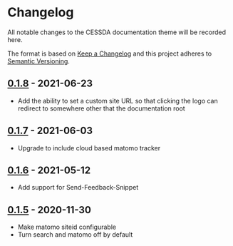 # Changelog

All notable changes to the CESSDA documentation theme will be recorded here.

The format is based on [Keep a Changelog](http://keepachangelog.com/en/1.0.0/)
and this project adheres to [Semantic Versioning](http://semver.org/spec/v2.0.0.html).

## [0.1.8] - 2021-06-23

* Add the ability to set a custom site URL so that clicking the logo can redirect to somewhere other that the documentation root

## [0.1.7] - 2021-06-03

* Upgrade to include cloud based matomo tracker

## [0.1.6] - 2021-05-12

* Add support for Send-Feedback-Snippet

## [0.1.5] - 2020-11-30

* Make matomo siteid configurable
* Turn search and matomo off by default

[0.1.8]: https://github.com/cessda/cessda.documentation.theme/releases/tag/0.1.8
[0.1.7]: https://github.com/cessda/cessda.documentation.theme/releases/tag/0.1.7
[0.1.6]: https://github.com/cessda/cessda.documentation.theme/releases/tag/0.1.6
[0.1.5]: https://github.com/cessda/cessda.documentation.theme/releases/tag/0.1.5
